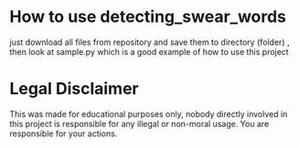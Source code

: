 # How to use detecting_swear_words
just download all files from repository and save them to directory (folder) , then look at sample.py which is a good example of how to use this project



# Legal Disclaimer
This was made for educational purposes only, nobody directly involved in this project is responsible for any illegal or non-moral usage. You are responsible for your actions.
